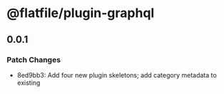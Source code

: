 # @flatfile/plugin-graphql

## 0.0.1

### Patch Changes

- 8ed9bb3: Add four new plugin skeletons; add category metadata to existing
